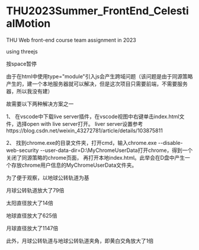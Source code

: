 # THU2023Summer_FrontEnd_CelestialMotion
THU Web front-end course team assignment in 2023 

using threejs

按space暂停

由于在html中使用type="module"引入js会产生跨域问题（该问题是由于同源策略产生的，建一个本地服务器就可以解决，但是这次项目只需要前端，不需要服务器，所以我没有建）

故需要以下两种解决方案之一

1、
在vscode中下载live server插件，在vscode视图中右键单击index.html文件，选择open with live server打开。
liver server设置参考https://blog.csdn.net/weixin_43272781/article/details/103875811

2、
找到chrome.exe的目录文件夹，打开cmd，输入chrome.exe --disable-web-security --user-data-dir=D:\MyChromeUserData打开chrome，得到一个关闭了同源策略的chrome页面，
再打开本地index.html。此举会在D盘中产生一个存放chrome用户信息的MyChromeUserData文件夹。

为了便于观察，以地球公转轨道为基

月球公转轨道放大了79倍

太阳直径放大了14倍

地球直径放大了625倍

月球直径放大了1147倍

此外，月球公转轨道与地球公转轨道夹角，即黄白交角放大了1倍

